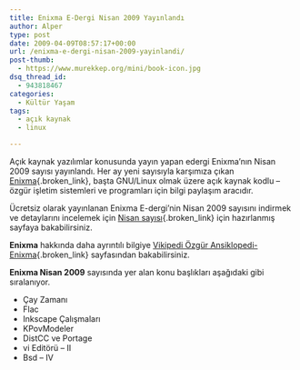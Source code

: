 ```yaml
---
title: Enixma E-Dergi Nisan 2009 Yayınlandı
author: Alper
type: post
date: 2009-04-09T08:57:17+00:00
url: /enixma-e-dergi-nisan-2009-yayinlandi/
post-thumb:
  - https://www.murekkep.org/mini/book-icon.jpg
dsq_thread_id:
  - 943818467
categories:
  - Kültür Yaşam
tags:
  - açık kaynak
  - linux

---
```

Açık kaynak yazılımlar konusunda yayın yapan edergi Enixma&#8217;nın Nisan 2009 sayısı yayınlandı. Her ay yeni sayısıyla karşımıza çıkan [Enixma][1]{.broken_link}, başta GNU/Linux olmak üzere açık kaynak kodlu &#8211; özgür işletim sistemleri ve programları için bilgi paylaşım aracıdır.

Ücretsiz olarak yayınlanan Enixma E-dergi&#8217;nin Nisan 2009 sayısını indirmek ve detaylarını incelemek için [Nisan sayısı][2]{.broken_link} için hazırlanmış sayfaya bakabilirsiniz.

**Enixma** hakkında daha ayrıntılı bilgiye [Vikipedi Özgür Ansiklopedi-Enixma][3]{.broken_link} sayfasından bakabilirsiniz. 

**Enixma Nisan 2009** sayısında yer alan konu başlıkları aşağıdaki gibi sıralanıyor.<!--more-->

  * Çay Zamanı
  * Flac
  * Inkscape Çalışmaları
  * KPovModeler
  * DistCC ve Portage
  * vi Editörü &#8211; II
  * Bsd &#8211; IV

 [1]: https://www.enixma.org/
 [2]: https://www.enixma.org/dergiler/0904/0904.php
 [3]: https://tr.wikipedia.org/wiki/Enixma